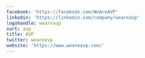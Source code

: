 ```yaml
---
facebook: 'https://facebook.com/WeAreAVP'
linkedin: 'https://linkedin.com/company/weareavp'
logohandle: weareavp
sort: avp
title: AVP
twitter: weareavp
website: 'https://www.weareavp.com/'
---
```

